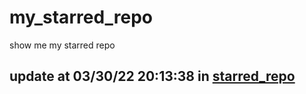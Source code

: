 # my_starred_repo
show me my starred repo

update at 03/30/22 20:13:38 in [starred_repo](./index.html)
---

